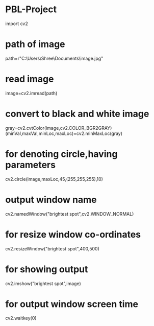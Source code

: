# PBL-Project
import cv2

# path of image
path=r"C:\Users\Shree\Documents\image.jpg"
# read image
image=cv2.imread(path)
# convert to black and white image
gray=cv2.cvtColor(image,cv2.COLOR_BGR2GRAY) 
(minVal,maxVal,minLoc,maxLoc)=cv2.minMaxLoc(gray)
# for denoting circle,having parameters
cv2.circle(image,maxLoc,45,(255,255,255),10)
# output window name
cv2.namedWindow("brightest spot",cv2.WINDOW_NORMAL)
# for resize window co-ordinates
cv2.resizeWindow("brightest spot",400,500) 
# for showing output
cv2.imshow("brightest spot",image)
# for output window screen time
cv2.waitkey(0) 
